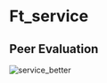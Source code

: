 # Ft_service

## Peer Evaluation
![service_better](https://user-images.githubusercontent.com/59194905/116808502-1f9ef800-ab74-11eb-864f-dddf5dd308c6.png)
